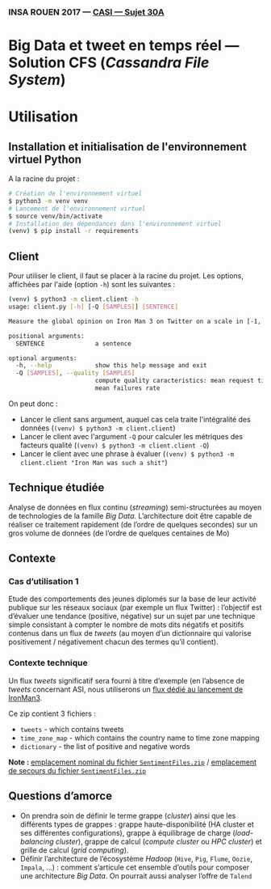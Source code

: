 ### INSA ROUEN 2017 — [CASI — Sujet 30A](http://prodageo.insa-rouen.fr/casi/sujetproj/sujetproj_30A_big_data_tweet.html)

# Big Data et tweet en temps réel — Solution CFS (*Cassandra File System*)

# Utilisation

## Installation et initialisation de l'environnement virtuel Python
A la racine du projet : 

```bash
# Création de l'environnement virtuel
$ python3 -m venv venv 
# Lancement de l'environnement virtuel
$ source venv/bin/activate
# Installation des dépendances dans l'environnement virtuel
(venv) $ pip install -r requirements
```

## Client
Pour utiliser le client, il faut se placer à la racine du projet. Les options, affichées par l'aide (option `-h`) sont les suivantes :
```bash
(venv) $ python3 -m client.client -h                                                                                                                                   
usage: client.py [-h] [-Q [SAMPLES]] [SENTENCE]

Measure the global opinion on Iron Man 3 on Twitter on a scale in [-1, 1].

positional arguments:
  SENTENCE              a sentence

optional arguments:
  -h, --help            show this help message and exit
  -Q [SAMPLES], --quality [SAMPLES]
                        compute quality caracteristics: mean request time and
                        mean failures rate
```

On peut donc :

* Lancer le client sans argument, auquel cas cela traite l'intégralité des données (`(venv) $ python3 -m client.client`)
* Lancer le client avec l'argument `-Q` pour calculer les métriques des facteurs qualité (`(venv) $ python3 -m client.client -Q`)
* Lancer le client avec une phrase à évaluer (`(venv) $ python3 -m client.client "Iron Man was such a shit"`)

## Technique étudiée

Analyse de données en flux continu (*streaming*) semi-structurées au moyen de technologies de la famille *Big Data*. 
L’architecture doit être capable de réaliser ce traitement rapidement (de l’ordre de quelques secondes) sur un gros volume de données (de l’ordre de quelques centaines de Mo)

## Contexte
### Cas d’utilisation 1

Etude des comportements des jeunes diplomés sur la base de leur activité publique sur les réseaux sociaux (par exemple un flux Twitter) : 
l’objectif est d’évaluer une tendance (positive, négative) sur un sujet par une technique simple consistant à compter le nombre de mots 
dits négatifs et positifs contenus dans un flux de *tweets* (au moyen d’un dictionnaire qui valorise positivement / négativement chacun 
des termes qu’il contient).

### Contexte technique

Un flux *tweets* significatif sera fourni à titre d’exemple (en l’absence de *tweets* concernant ASI, nous utiliserons un [flux dédié au 
lancement de IronMan3](http://s3.amazonaws.com/hw-sandbox/tutorial13/SentimentFiles.zip). 

Ce zip contient 3 fichiers :

 - `tweets` - which contains tweets
 - `time_zone_map` - which contains the country name to time zone mapping
 - `dictionary` - the list of positive and negative words

**Note :** [emplacement nominal du fichier `SentimentFiles.zip`](http://s3.amazonaws.com/hw-sandbox/tutorial13/SentimentFiles.zip) / [emplacement de secours du fichier `SentimentFiles.zip`](http://casisbelli-03.insa-rouen.fr/casi/ressources/sujetproj/13A/SentimentFiles.zip)

## Questions d’amorce

- On prendra soin de définir le terme grappe (*cluster*) ainsi que les différents types de grappes : grappe haute-disponibilité (HA cluster et ses différentes configurations), 
  grappe à équilibrage de charge (*load-balancing cluster*), grappe de calcul (*compute cluster* ou *HPC cluster*) et grille de calcul (*grid computing*).
- Définir l’architecture de l’écosystème *Hadoop* (`Hive`, `Pig`, `Flume`, `Oozie`, `Impala`, …) : comment s’articule cet ensemble d’outils pour composer une architecture *Big Data*. On pourrait aussi analyser l’offre de `Talend`
